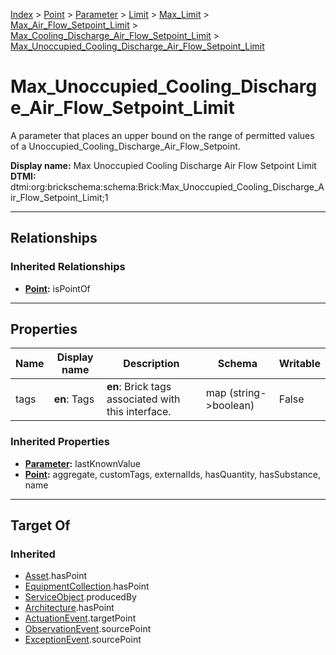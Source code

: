 [Index](../../../../../../index.md) > [Point](../../../../../Point.md) > [Parameter](../../../../Parameter.md) > [Limit](../../../Limit.md) > [Max_Limit](../../Max_Limit.md) > [Max_Air_Flow_Setpoint_Limit](../Max_Air_Flow_Setpoint_Limit.md) > [Max_Cooling_Discharge_Air_Flow_Setpoint_Limit](Max_Cooling_Discharge_Air_Flow_Setpoint_Limit.md) > [Max_Unoccupied_Cooling_Discharge_Air_Flow_Setpoint_Limit](#)
# Max_Unoccupied_Cooling_Discharge_Air_Flow_Setpoint_Limit

A parameter that places an upper bound on the range of permitted values of a Unoccupied_Cooling_Discharge_Air_Flow_Setpoint.


**Display name:** Max Unoccupied Cooling Discharge Air Flow Setpoint Limit<br />
**DTMI:** dtmi:org:brickschema:schema:Brick:Max_Unoccupied_Cooling_Discharge_Air_Flow_Setpoint_Limit;1

---

## Relationships

### Inherited Relationships
* **[Point](../../../../../Point.md):** isPointOf

---

## Properties

|Name|Display name|Description|Schema|Writable|
|-|-|-|-|-|
|tags|**en**: Tags|**en**: Brick tags associated with this interface.|map (string->boolean)|False|
### Inherited Properties
* **[Parameter](../../../../Parameter.md):** lastKnownValue
* **[Point](../../../../../Point.md):** aggregate, customTags, externalIds, hasQuantity, hasSubstance, name

---

## Target Of
### Inherited
* [Asset](../../../../../../Asset/Asset.md).hasPoint
* [EquipmentCollection](../../../../../../Collection/EquipmentCollection.md).hasPoint
* [ServiceObject](../../../../../../Information/ServiceObject/ServiceObject.md).producedBy
* [Architecture](../../../../../../Space/Architecture/Architecture.md).hasPoint
* [ActuationEvent](../../../../../../Event/PointEvent/ActuationEvent.md).targetPoint
* [ObservationEvent](../../../../../../Event/PointEvent/ObservationEvent.md).sourcePoint
* [ExceptionEvent](../../../../../../Event/PointEvent/ExceptionEvent.md).sourcePoint
